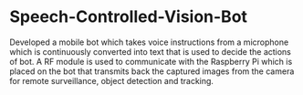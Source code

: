 # Speech-Controlled-Vision-Bot
Developed a mobile bot which takes voice instructions from a microphone which is continuously converted into text that is used to decide the actions of bot. A RF module is used to communicate with the Raspberry Pi which is placed on the bot that transmits back the captured images from the camera for remote surveillance, object detection and tracking.
